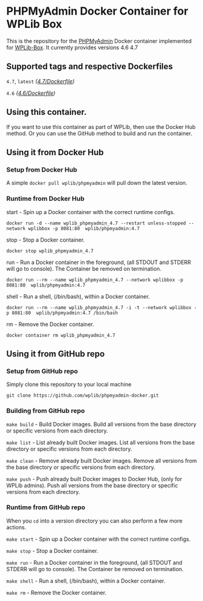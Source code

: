 # PHPMyAdmin Docker Container for WPLib Box
This is the repository for the [PHPMyAdmin](https://www.phpmyadmin.net/) Docker container implemented for [WPLib-Box](https://github.com/wplib/wplib-box).
It currently provides versions 4.6 4.7


## Supported tags and respective Dockerfiles

`4.7`, `latest` _([4.7/Dockerfile](https://github.com/wplib/phpmyadmin-docker/blob/master/4.7/Dockerfile))_

`4.6` _([4.6/Dockerfile](https://github.com/wplib/phpmyadmin-docker/blob/master/4.6/Dockerfile))_


## Using this container.
If you want to use this container as part of WPLib, then use the Docker Hub method.
Or you can use the GitHub method to build and run the container.


## Using it from Docker Hub

### Setup from Docker Hub
A simple `docker pull wplib/phpmyadmin` will pull down the latest version.


### Runtime from Docker Hub
start - Spin up a Docker container with the correct runtime configs.

`docker run -d --name wplib_phpmyadmin_4.7 --restart unless-stopped --network wplibbox -p 8081:80  wplib/phpmyadmin:4.7`

stop - Stop a Docker container.

`docker stop wplib_phpmyadmin_4.7`

run - Run a Docker container in the foreground, (all STDOUT and STDERR will go to console). The Container be removed on termination.

`docker run --rm --name wplib_phpmyadmin_4.7 --network wplibbox -p 8081:80  wplib/phpmyadmin:4.7`

shell - Run a shell, (/bin/bash), within a Docker container.

`docker run --rm --name wplib_phpmyadmin_4.7 -i -t --network wplibbox -p 8081:80  wplib/phpmyadmin:4.7 /bin/bash`

rm - Remove the Docker container.

`docker container rm wplib_phpmyadmin_4.7`


## Using it from GitHub repo

### Setup from GitHub repo
Simply clone this repository to your local machine

`git clone https://github.com/wplib/phpmyadmin-docker.git`


### Building from GitHub repo
`make build` - Build Docker images. Build all versions from the base directory or specific versions from each directory.


`make list` - List already built Docker images. List all versions from the base directory or specific versions from each directory.


`make clean` - Remove already built Docker images. Remove all versions from the base directory or specific versions from each directory.


`make push` - Push already built Docker images to Docker Hub, (only for WPLib admins). Push all versions from the base directory or specific versions from each directory.


### Runtime from GitHub repo
When you `cd` into a version directory you can also perform a few more actions.

`make start` - Spin up a Docker container with the correct runtime configs.


`make stop` - Stop a Docker container.


`make run` - Run a Docker container in the foreground, (all STDOUT and STDERR will go to console). The Container be removed on termination.


`make shell` - Run a shell, (/bin/bash), within a Docker container.


`make rm` - Remove the Docker container.



